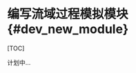 编写流域过程模拟模块 {#dev_new_module}
===================================================================

[TOC]

计划中...
